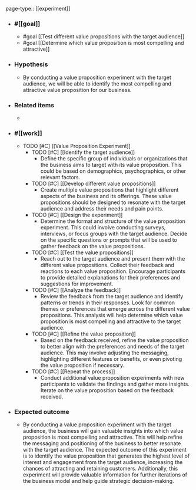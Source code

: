 page-type:: [[experiment]]



  - ### #[[goal]]
    - #goal [[Test different value propositions with the target audience]]
    - #goal [[Determine which value proposition is most compelling and attractive]]
  - ### Hypothesis
    - By conducting a value proposition experiment with the target audience, we will be able to identify the most compelling and attractive value proposition for our business.
  - ### Related items
    - 
  - ### #[[work]]
    - TODO [#C] [[Value Proposition Experiment]]
      - TODO [#C] [[Identify the target audience]]
        - Define the specific group of individuals or organizations that the business aims to target with its value proposition. This could be based on demographics, psychographics, or other relevant factors.
      - TODO [#C] [[Develop different value propositions]]
        - Create multiple value propositions that highlight different aspects of the business and its offerings. These value propositions should be designed to resonate with the target audience and address their needs and pain points.
      - TODO [#C] [[Design the experiment]]
        - Determine the format and structure of the value proposition experiment. This could involve conducting surveys, interviews, or focus groups with the target audience. Decide on the specific questions or prompts that will be used to gather feedback on the value propositions.
      - TODO [#C] [[Test the value propositions]]
        - Reach out to the target audience and present them with the different value propositions. Collect their feedback and reactions to each value proposition. Encourage participants to provide detailed explanations for their preferences and suggestions for improvement.
      - TODO [#C] [[Analyze the feedback]]
        - Review the feedback from the target audience and identify patterns or trends in their responses. Look for common themes or preferences that emerge across the different value propositions. This analysis will help determine which value proposition is most compelling and attractive to the target audience.
      - TODO [#C] [[Refine the value proposition]]
        - Based on the feedback received, refine the value proposition to better align with the preferences and needs of the target audience. This may involve adjusting the messaging, highlighting different features or benefits, or even pivoting the value proposition if necessary.
      - TODO [#C] [[Repeat the process]]
        - Conduct additional value proposition experiments with new participants to validate the findings and gather more insights. Iterate on the value proposition based on the feedback received.
  - ### Expected outcome
    - By conducting a value proposition experiment with the target audience, the business will gain valuable insights into which value proposition is most compelling and attractive. This will help refine the messaging and positioning of the business to better resonate with the target audience. The expected outcome of this experiment is to identify the value proposition that generates the highest level of interest and engagement from the target audience, increasing the chances of attracting and retaining customers. Additionally, this experiment will provide valuable information for further iterations of the business model and help guide strategic decision-making.











